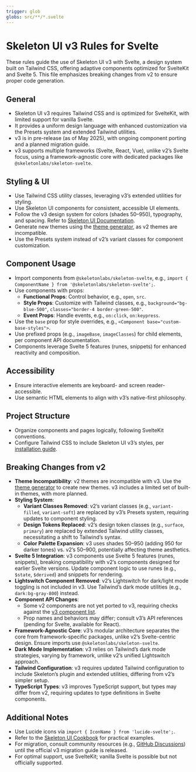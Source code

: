 ```yaml
---
trigger: glob
globs: src/**/*.svelte
---
```


# Skeleton UI v3 Rules for Svelte

These rules guide the use of Skeleton UI v3 with Svelte, a design system built on Tailwind CSS, offering adaptive components optimized for SvelteKit and Svelte 5. This file emphasizes breaking changes from v2 to ensure proper code generation.

## General

- Skeleton UI v3 requires Tailwind CSS and is optimized for SvelteKit, with limited support for vanilla Svelte.
- It provides a uniform design language with enhanced customization via the Presets system and extended Tailwind utilities.
- v3 is in pre-release (as of May 2025), with ongoing component porting and a planned migration guide.
- v3 supports multiple frameworks (Svelte, React, Vue), unlike v2’s Svelte focus, using a framework-agnostic core with dedicated packages like `@skeletonlabs/skeleton-svelte`.

## Styling & UI

- Use Tailwind CSS utility classes, leveraging v3’s extended utilities for styling.
- Use Skeleton UI components for consistent, accessible UI elements.
- Follow the v3 design system for colors (shades 50–950), typography, and spacing. Refer to [Skeleton UI Documentation](https://next.skeleton.dev/docs/design).
- Generate new themes using the [theme generator](https://themes.skeleton.dev/), as v2 themes are incompatible.
- Use the Presets system instead of v2’s variant classes for component customization.

## Component Usage

- Import components from `@skeletonlabs/skeleton-svelte`, e.g., `import { ComponentName } from '@skeletonlabs/skeleton-svelte';`.
- Use components with props:
  - **Functional Props**: Control behavior, e.g., `open`, `src`.
  - **Style Props**: Customize with Tailwind classes, e.g., `background="bg-blue-500"`, `classes="border-4 border-green-500"`.
  - **Event Props**: Handle events, e.g., `on:click`, `on:keypress`.
- Use the `base` prop for style overrides, e.g., `<Component base="custom-base-styles">`.
- Use prefixed props (e.g., `imageBase`, `imageClasses`) for child elements, per component API documentation.
- Components leverage Svelte 5 features (runes, snippets) for enhanced reactivity and composition.

## Accessibility

- Ensure interactive elements are keyboard- and screen reader-accessible.
- Use semantic HTML elements to align with v3’s native-first philosophy.

## Project Structure

- Organize components and pages logically, following SvelteKit conventions.
- Configure Tailwind CSS to include Skeleton UI v3’s styles, per [installation guide](https://next.skeleton.dev/docs/get-started/installation).

## Breaking Changes from v2

- **Theme Incompatibility**: v2 themes are incompatible with v3. Use the [theme generator](https://themes.skeleton.dev/) to create new themes. v3 includes a limited set of built-in themes, with more planned.
- **Styling System**:
  - **Variant Classes Removed**: v2’s variant classes (e.g., `variant-filled`, `variant-soft`) are replaced by v3’s Presets system, requiring updates to component styling.
  - **Design Tokens Replaced**: v2’s design token classes (e.g., `surface`, `primary`) are replaced by extended Tailwind utility classes, necessitating a shift to Tailwind’s syntax.
  - **Color Palette Expansion**: v3 uses shades 50–950 (adding 950 for darker tones) vs. v2’s 50–900, potentially affecting theme aesthetics.
- **Svelte 5 Integration**: v3 components use Svelte 5 features (runes, snippets), breaking compatibility with v2’s components designed for earlier Svelte versions. Update component logic to use runes (e.g., `$state`, `$derived`) and snippets for rendering.
- **Lightswitch Component Removed**: v2’s Lightswitch for dark/light mode toggling is not included in v3. Use Tailwind’s dark mode utilities (e.g., `dark:bg-gray-800`) instead.
- **Component API Changes**:
  - Some v2 components are not yet ported to v3, requiring checks against the [v3 component list](https://next.skeleton.dev/docs/components).
  - Prop names and behaviors may differ; consult v3’s API references (pending for Svelte, available for React).
- **Framework-Agnostic Core**: v3’s modular architecture separates the core from framework-specific packages, unlike v2’s Svelte-centric design. Ensure imports use `@skeletonlabs/skeleton-svelte`.
- **Dark Mode Implementation**: v3 relies on Tailwind’s dark mode strategies, varying by framework, unlike v2’s unified Lightswitch approach.
- **Tailwind Configuration**: v3 requires updated Tailwind configuration to include Skeleton’s plugin and extended utilities, differing from v2’s simpler setup.
- **TypeScript Types**: v3 improves TypeScript support, but types may differ from v2, requiring updates to type definitions in Svelte components.

## Additional Notes

- Use Lucide icons via `import { IconName } from 'lucide-svelte';`.
- Refer to the [Skeleton UI Cookbook](https://next.skeleton.dev/docs/resources/cookbook) for practical examples.
- For migration, consult community resources (e.g., [GitHub Discussions](https://github.com/skeletonlabs/skeleton/discussions)) until the official v3 migration guide is released.
- For optimal support, use SvelteKit; vanilla Svelte is possible but not officially supported.
